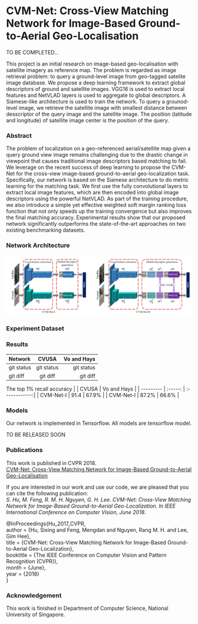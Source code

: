 # CVM-Net: Cross-View Matching Network for Image-Based Ground-to-Aerial Geo-Localisation

TO BE COMPLETED...


This project is an initial research on image-based geo-localisation with satellite imagery as reference map. The problem is regarded as image retrieval problem: to query a ground-level image from geo-tagged satelite image database. We propose a deep learning framework to extract global descriptors of ground and satellite images. VGG16 is used to extract local features and NetVLAD layers is used to aggregate to global descriptors. A Siamese-like architecture is used to train the network. To query a grounod-level image, we retrieve the satellite image with smallest distance between desscriptor of the query image and the satellite image. The position (latitude and longitude) of satellite image center is the position of the query.

### Abstract
The problem of localization on a geo-referenced aerial/satellite map given a query ground view image remains challenging due to the drastic change in viewpoint that causes traditional image descriptors based matching to fail. We leverage on the recent success of deep learning to propose the CVM-Net for the cross-view image-based ground-to-aerial geo-localization task. Specifically, our network is based on the Siamese architecture to do metric learning for the matching task. We first use the fully convolutional layers to extract local image features, which are then encoded into global image descriptors using the powerful NetVLAD. As part of the training procedure, we also introduce a simple yet effective weighted soft margin ranking loss function that not only speeds up the training convergence but also improves the final matching accuracy. Experimental results show that our proposed network significantly outperforms the state-of-the-art approaches on two existing benchmarking datasets.


### Network Architecture
![CVM-Net](img/cvm_net.PNG)


### Experiment Dataset


### Results

| Network | CVUSA | Vo and Hays |
| :---         |     :---:      |          ---: |
| git status   | git status     | git status    |
| git diff     | git diff       | git diff      |

The top 1% recall accuracy
|     | CVUSA   | Vo and Hays   |
| ---------  | :-----: | :------------:|
| CVM-Net-I  | 91.4    |    67.9%      |
| CVM-Net-I  | 87.2%   |    66.6%      |


### Models
Our network is implemented in Tensorflow. All models are tensorflow model.

TO BE RELEASED SOON


### Publications
This work is published in CVPR 2018.  
[CVM-Net: Cross-View Matching Network for Image-Based Ground-to-Aerial Geo-Localisation](2018_CVM-Net_CVPR.pdf)

If you are interested in our work and use our code, we are pleased that you can cite the following publication:  
*S. Hu, M. Feng, R. M. H. Nguyen, G. H. Lee. CVM-Net: Cross-View Matching Network for Image-Based Ground-to-Aerial Geo-Localization. In IEEE International Conference on Computer Vision, June 2018.*

@InProceedings{Hu_2017_CVPR,  
author = {Hu, Sixing and Feng, Mengdan and Nguyen, Rang M. H. and Lee, Gim Hee},  
title = {CVM-Net: Cross-View Matching Network for Image-Based Ground-to-Aerial Geo-Localization},  
booktitle = {The IEEE Conference on Computer Vision and Pattern Recognition (CVPR)},  
month = {June},  
year = {2018}  
}

### Acknowledgement
This work is finished in Department of Computer Science, National University of Singapore.
